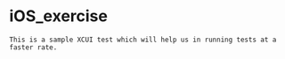 # iOS_exercise
    This is a sample XCUI test which will help us in running tests at a faster rate.

